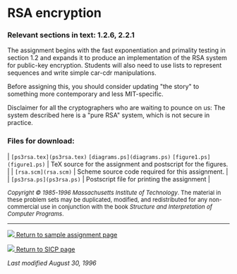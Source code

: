 # RSA encryption

### Relevant sections in text: 1.2.6, 2.2.1

The assignment begins with the fast exponentiation and primality testing in section 1.2 and expands it to produce an implementation of the RSA system for public-key encryption. Students will also need to use lists to represent sequences and write simple car-cdr manipulations.

Before assigning this, you should consider updating "the story" to something more contemporary and less MIT-specific.

Disclaimer for all the cryptographers who are waiting to pounce on us: The system described here is a "pure RSA" system, which is not secure in practice.

### Files for download:

| `[ps3rsa.tex](ps3rsa.tex)`
`[diagrams.ps](diagrams.ps)`
`[figure1.ps](figure1.ps)` | TeX source for the assignment and postscript for the figures. |
| `[rsa.scm](rsa.scm)` | Scheme source code required for this assignment. |
| `[ps3rsa.ps](ps3rsa.ps)` | Postscript file for printing the assignment |

<font size="-1">_Copyright © 1985-1996 Massachusetts Institute of Technology_.
The material in these problem sets may be duplicated, modified, and redistributed for any non-commercial use in conjunction with the book _Structure and Interpretation of Computer Programs_.</font>

* * *

[![](../back.gif) Return to sample assignment page](../../psets)

[![](../back.gif) Return to SICP page](/sicp)

_Last modified August 30, 1996_